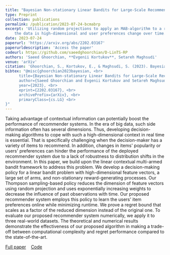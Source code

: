 ```yaml
---
title: "Bayesian Non-stationary Linear Bandits for Large-Scale Recommender Systems"
type: Preprint
collection: publications
permalink: /publication/2023-07-24-bcmabrp
excerpt: 'Utilizing random projections to apply an MAB-algorithm to a recommender system scenario, where 
    the data is high-dimensional and user preferences change over time.'
date: 2023-07-24
paperurl: 'https://arxiv.org/abs/2202.03167'
paperurldescription: 'Access the paper'
codeurl: https://github.com/saeedghoorchian/D-LinTS-RP
authors: 'Saeed Ghoorchian, **Evgenii Kortukov**, Setareh Maghsudi'
venue: 'arXiv'
citation: 'Ghoorchian, S., Kortukov, E., & Maghsudi, S. (2023). Bayesian Non-stationary Linear Bandits for Large-Scale Recommender Systems. arXiv preprint arXiv:2202.03167.'
bibtex: "@misc{ghoorchian2023bayesian, <br>
      title={Bayesian Non-stationary Linear Bandits for Large-Scale Recommender Systems}, <br>
      author={Saeed Ghoorchian and Evgenii Kortukov and Setareh Maghsudi}, <br>
      year={2023}, <br>
      eprint={2202.03167}, <br>
      archivePrefix={arXiv}, <br>
      primaryClass={cs.LG} <br>
}"
---
```

Taking advantage of contextual information can potentially boost the performance of recommender systems. In the era of big data, such side information often has several dimensions. Thus, developing decision-making algorithms to cope with such a high-dimensional context in real time is essential. That is specifically challenging when the decision-maker has a variety of items to recommend. In addition, changes in items' popularity or users' preferences can hinder the performance of the deployed recommender system due to a lack of robustness to distribution shifts in the environment. In this paper, we build upon the linear contextual multi-armed bandit framework to address this problem. We develop a decision-making policy for a linear bandit problem with high-dimensional feature vectors, a large set of arms, and non-stationary reward-generating processes. Our Thompson sampling-based policy reduces the dimension of feature vectors using random projection and uses exponentially increasing weights to decrease the influence of past observations with time. Our proposed recommender system employs this policy to learn the users' item preferences online while minimizing runtime. We prove a regret bound that scales as a factor of the reduced dimension instead of the original one. To evaluate our proposed recommender system numerically, we apply it to three real-world datasets. The theoretical and numerical results demonstrate the effectiveness of our proposed algorithm in making a trade-off between computational complexity and regret performance compared to the state-of-the-art.

[<i class="fa fa-fw fa-book" aria-hidden="true"></i>Full paper](https://arxiv.org/abs/2202.03167) &nbsp;&nbsp;
[<i class="fa fa-fw fa-globe" aria-hidden="true"></i>Code](https://github.com/saeedghoorchian/D-LinTS-RP)

